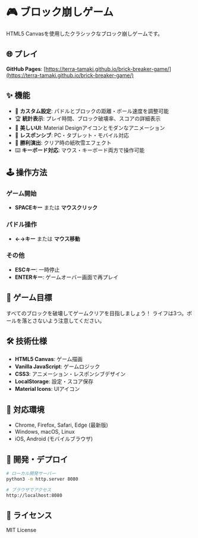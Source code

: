 # 🎮 ブロック崩しゲーム

HTML5 Canvasを使用したクラシックなブロック崩しゲームです。

## 🌐 プレイ

**GitHub Pages**: [https://terra-tamaki.github.io/brick-breaker-game/](https://terra-tamaki.github.io/brick-breaker-game/)

## ✨ 機能

- 🎯 **カスタム設定**: パドルとブロックの距離・ボール速度を調整可能
- 🏆 **統計表示**: プレイ時間、ブロック破壊率、スコアの詳細表示
- 🎨 **美しいUI**: Material Designアイコンとモダンなアニメーション
- 📱 **レスポンシブ**: PC・タブレット・モバイル対応
- 🎊 **勝利演出**: クリア時の紙吹雪エフェクト
- ⌨️ **キーボード対応**: マウス・キーボード両方で操作可能

## 🕹️ 操作方法

### ゲーム開始
- **SPACEキー** または **マウスクリック**

### パドル操作
- **←→キー** または **マウス移動**

### その他
- **ESCキー**: 一時停止
- **ENTERキー**: ゲームオーバー画面で再プレイ

## 🎯 ゲーム目標

すべてのブロックを破壊してゲームクリアを目指しましょう！
ライフは3つ。ボールを落とさないよう注意してください。

## 🛠️ 技術仕様

- **HTML5 Canvas**: ゲーム描画
- **Vanilla JavaScript**: ゲームロジック
- **CSS3**: アニメーション・レスポンシブデザイン  
- **LocalStorage**: 設定・スコア保存
- **Material Icons**: UIアイコン

## 📱 対応環境

- Chrome, Firefox, Safari, Edge (最新版)
- Windows, macOS, Linux
- iOS, Android (モバイルブラウザ)

## 🚀 開発・デプロイ

```bash
# ローカル開発サーバー
python3 -m http.server 8080

# ブラウザでアクセス
http://localhost:8080
```

## 📄 ライセンス

MIT License